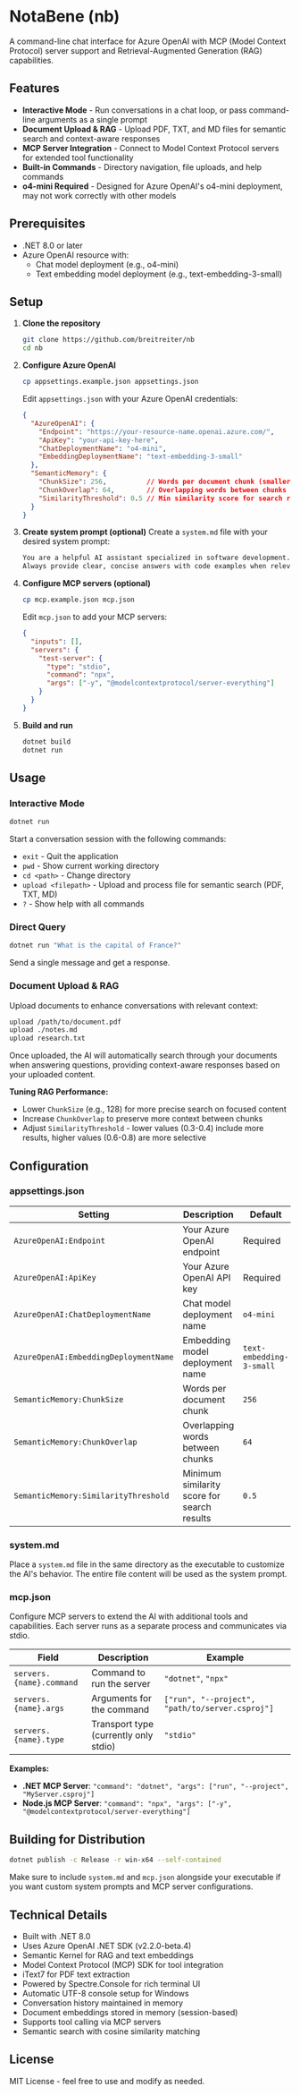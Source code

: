 # NotaBene (nb)

A command-line chat interface for Azure OpenAI with MCP (Model Context Protocol) server support and Retrieval-Augmented Generation (RAG) capabilities.

## Features

- **Interactive Mode** - Run conversations in a chat loop, or pass command-line arguments as a single prompt
- **Document Upload & RAG** - Upload PDF, TXT, and MD files for semantic search and context-aware responses
- **MCP Server Integration** - Connect to Model Context Protocol servers for extended tool functionality
- **Built-in Commands** - Directory navigation, file uploads, and help commands
- **o4-mini Required** - Designed for Azure OpenAI's o4-mini deployment, may not work correctly with other models

## Prerequisites

- .NET 8.0 or later
- Azure OpenAI resource with:
  - Chat model deployment (e.g., o4-mini)
  - Text embedding model deployment (e.g., text-embedding-3-small)

## Setup

1. **Clone the repository**
   ```bash
   git clone https://github.com/breitreiter/nb
   cd nb
   ```

2. **Configure Azure OpenAI**
   ```bash
   cp appsettings.example.json appsettings.json
   ```
   Edit `appsettings.json` with your Azure OpenAI credentials:
   ```json
   {
     "AzureOpenAI": {
       "Endpoint": "https://your-resource-name.openai.azure.com/",
       "ApiKey": "your-api-key-here",
       "ChatDeploymentName": "o4-mini",
       "EmbeddingDeploymentName": "text-embedding-3-small"
     },
     "SemanticMemory": {
       "ChunkSize": 256,          // Words per document chunk (smaller = more precise search)
       "ChunkOverlap": 64,        // Overlapping words between chunks (prevents context loss)
       "SimilarityThreshold": 0.5 // Min similarity score for search results (0.3-0.8 typical range)
     }
   }
   ```

3. **Create system prompt (optional)**
   Create a `system.md` file with your desired system prompt:
   ```markdown
   You are a helpful AI assistant specialized in software development.
   Always provide clear, concise answers with code examples when relevant.
   ```

4. **Configure MCP servers (optional)**
   ```bash
   cp mcp.example.json mcp.json
   ```
   Edit `mcp.json` to add your MCP servers:
   ```json
   {
     "inputs": [],
     "servers": {
       "test-server": {
         "type": "stdio",
         "command": "npx",
         "args": ["-y", "@modelcontextprotocol/server-everything"]
       }
     }
   }
   ```

5. **Build and run**
   ```bash
   dotnet build
   dotnet run
   ```

## Usage

### Interactive Mode
```bash
dotnet run
```
Start a conversation session with the following commands:
- `exit` - Quit the application
- `pwd` - Show current working directory
- `cd <path>` - Change directory
- `upload <filepath>` - Upload and process file for semantic search (PDF, TXT, MD)
- `?` - Show help with all commands

### Direct Query
```bash
dotnet run "What is the capital of France?"
```
Send a single message and get a response.

### Document Upload & RAG
Upload documents to enhance conversations with relevant context:
```bash
upload /path/to/document.pdf
upload ./notes.md
upload research.txt
```
Once uploaded, the AI will automatically search through your documents when answering questions, providing context-aware responses based on your uploaded content.

**Tuning RAG Performance:**
- Lower `ChunkSize` (e.g., 128) for more precise search on focused content
- Increase `ChunkOverlap` to preserve more context between chunks  
- Adjust `SimilarityThreshold` - lower values (0.3-0.4) include more results, higher values (0.6-0.8) are more selective

## Configuration

### appsettings.json
| Setting | Description | Default |
|---------|-------------|---------|
| `AzureOpenAI:Endpoint` | Your Azure OpenAI endpoint | Required |
| `AzureOpenAI:ApiKey` | Your Azure OpenAI API key | Required |
| `AzureOpenAI:ChatDeploymentName` | Chat model deployment name | `o4-mini` |
| `AzureOpenAI:EmbeddingDeploymentName` | Embedding model deployment name | `text-embedding-3-small` |
| `SemanticMemory:ChunkSize` | Words per document chunk | `256` |
| `SemanticMemory:ChunkOverlap` | Overlapping words between chunks | `64` |
| `SemanticMemory:SimilarityThreshold` | Minimum similarity score for search results | `0.5` |

### system.md
Place a `system.md` file in the same directory as the executable to customize the AI's behavior. The entire file content will be used as the system prompt.

### mcp.json
Configure MCP servers to extend the AI with additional tools and capabilities. Each server runs as a separate process and communicates via stdio.

| Field | Description | Example |
|-------|-------------|---------|
| `servers.{name}.command` | Command to run the server | `"dotnet"`, `"npx"` |
| `servers.{name}.args` | Arguments for the command | `["run", "--project", "path/to/server.csproj"]` |
| `servers.{name}.type` | Transport type (currently only stdio) | `"stdio"` |

**Examples:**
- **.NET MCP Server**: `"command": "dotnet", "args": ["run", "--project", "MyServer.csproj"]`
- **Node.js MCP Server**: `"command": "npx", "args": ["-y", "@modelcontextprotocol/server-everything"]`

## Building for Distribution

```bash
dotnet publish -c Release -r win-x64 --self-contained
```

Make sure to include `system.md` and `mcp.json` alongside your executable if you want custom system prompts and MCP server configurations.

## Technical Details

- Built with .NET 8.0
- Uses Azure OpenAI .NET SDK (v2.2.0-beta.4)
- Semantic Kernel for RAG and text embeddings
- Model Context Protocol (MCP) SDK for tool integration
- iText7 for PDF text extraction
- Powered by Spectre.Console for rich terminal UI
- Automatic UTF-8 console setup for Windows
- Conversation history maintained in memory
- Document embeddings stored in memory (session-based)
- Supports tool calling via MCP servers
- Semantic search with cosine similarity matching

## License

MIT License - feel free to use and modify as needed.
